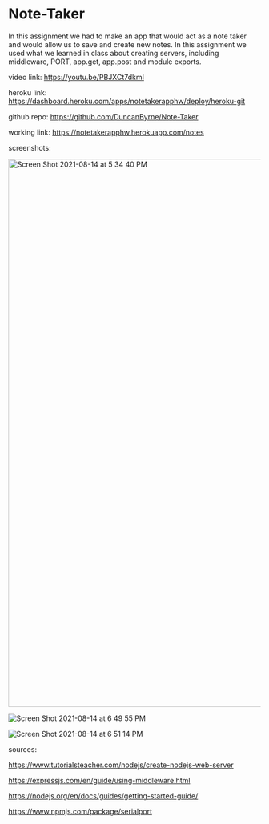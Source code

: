 # Note-Taker

In this assignment we had to make an app that would act as a note taker and would allow us to save and create new notes. In this assignment we used 
what we learned in class about creating servers, including middleware, PORT, app.get, app.post and module exports.


video link: https://youtu.be/PBJXCt7dkmI

heroku link: https://dashboard.heroku.com/apps/notetakerapphw/deploy/heroku-git

github repo: https://github.com/DuncanByrne/Note-Taker


working link: https://notetakerapphw.herokuapp.com/notes


screenshots:


<img width="1095" alt="Screen Shot 2021-08-14 at 5 34 40 PM" src="https://user-images.githubusercontent.com/85514179/129462044-0a5d22d1-567f-4683-b594-e38bcf52150b.png">




![Screen Shot 2021-08-14 at 6 49 55 PM](https://user-images.githubusercontent.com/85514179/129462057-72880826-81cc-4724-8dd2-550f74a56ef0.png)




![Screen Shot 2021-08-14 at 6 51 14 PM](https://user-images.githubusercontent.com/85514179/129462066-38945c66-a1c1-43ab-80bd-2c5d8c9669eb.png)





sources:


https://www.tutorialsteacher.com/nodejs/create-nodejs-web-server



https://expressjs.com/en/guide/using-middleware.html


https://nodejs.org/en/docs/guides/getting-started-guide/


https://www.npmjs.com/package/serialport



